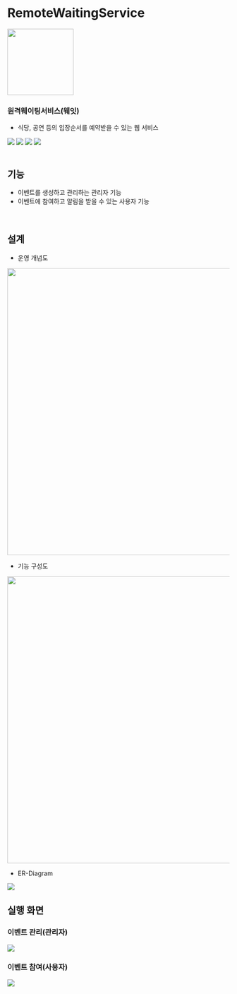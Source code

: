 # RemoteWaitingService
<img src="https://user-images.githubusercontent.com/26541472/223731343-d9b64c0f-b530-40dc-9aac-ce9b081466b4.png" width="150" />

### 원격웨이팅서비스(웨잇) ###

- 식당, 공연 등의 입장순서를 예약받을 수 있는 웹 서비스
<div>
  <a href="https://ko.reactjs.org/" target="_blank"><img src="https://img.shields.io/badge/React-61DAFB?style=flat-square&logo=Swift&logoColor=white"/></a>
  <a href="https://ko.redux.js.org/" target="_blank"><img src="https://img.shields.io/badge/Redux-764ABC?style=flat-square&logo=Swift&logoColor=white"/></a>
  <a href="https://nodejs.org/ko/" target="_blank"><img src="https://img.shields.io/badge/Node.js-339933?style=flat-square&logo=Swift&logoColor=white"/></a>
  <a href="https://www.mongodb.com/" target="_blank"><img src="https://img.shields.io/badge/MongoDB.js-47A248?style=flat-square&logo=Swift&logoColor=white"/></a>
</div>
<br>

## 기능 ##
- 이벤트를 생성하고 관리하는 관리자 기능
- 이벤트에 참여하고 알림을 받을 수 있는 사용자 기능
<br>

## 설계 ##
- 운영 개념도
<img src="https://user-images.githubusercontent.com/26541472/223730886-2c8531db-f894-46cd-9c1d-6b7a4b47b5fd.png" width="650" />

- 기능 구성도
<img src="https://user-images.githubusercontent.com/26541472/223730647-eb9595f3-bf6d-4434-8767-8a69208cadeb.png" width="650" />

- ER-Diagram
<img src="https://user-images.githubusercontent.com/26541472/223729096-c4a57ae2-f9e5-454c-9b5f-d501e630e7ee.png" />

<br>

## 실행 화면 ##
### 이벤트 관리(관리자) ###
<div>
  <img src="https://user-images.githubusercontent.com/26541472/223729935-37bae1ba-07ad-4f0a-9a37-e651622c3f5e.png">
</div>

### 이벤트 참여(사용자) ###
<div>
  <img src="https://user-images.githubusercontent.com/26541472/223729929-889b0489-ccf6-448d-b1f1-874525c45fdc.png">
</div>

